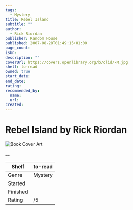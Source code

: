 ```yaml
---
tags:
  - Mystery
title: Rebel Island
subtitle: ""
author:
  - Rick Riordan
publisher: Random House
published: 2007-08-28T01:49:15+01:00
page_count:
isbn:
description: ""
coverUrl: https://covers.openlibrary.org/b/olid/-M.jpg
shelf: to-read
owned: true
start_date:
end_date:
rating:
recommended_by:
  name:
  url:
created:
---
```


# Rebel Island by Rick Riordan

![Book Cover Art](https://covers.openlibrary.org/b/olid/-M.jpg)

__

| Shelf | to-read |
| --- | --- |
| Genre | Mystery |
| Started |  |
| Finished |  |
| Rating | /5 |

